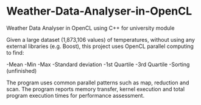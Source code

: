 # Weather-Data-Analyser-in-OpenCL
Weather Data Analyser in OpenCL using C++ for university module

Given a large dataset (1,873,106 values) of temperatures, without using any external libraries (e.g. Boost), this project uses OpenCL parallel computing to find:

-Mean
-Min
-Max
-Standard deviation
-1st Quartile
-3rd Quartile
-Sorting (unfinished)

The program uses common parallel patterns such as map, reduction and scan.
The program reports memory transfer, kernel execution and total program execution times for performance assessment.
